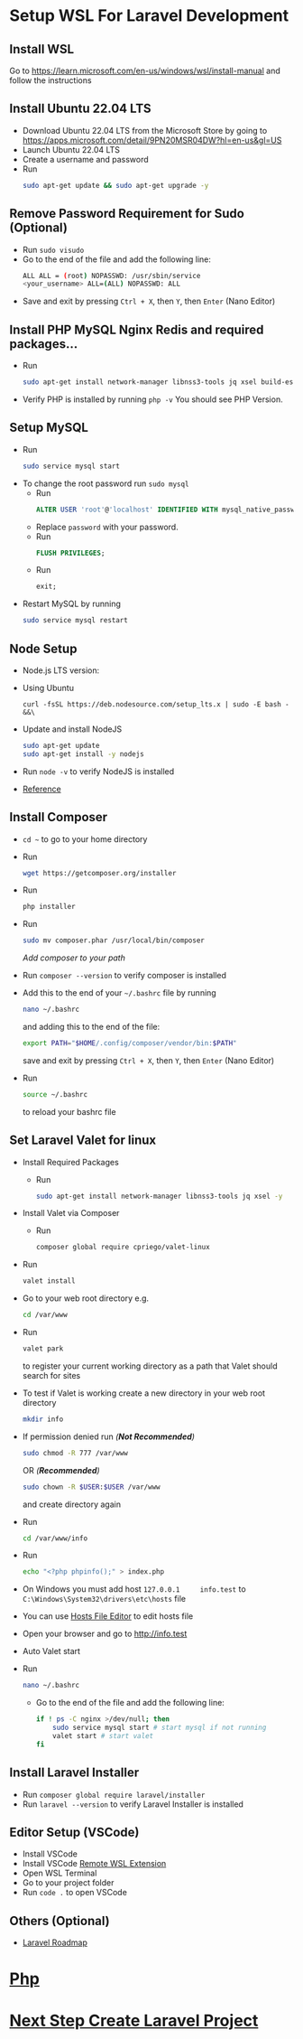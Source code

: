 # Setup WSL For Laravel Development

## Install WSL

Go to https://learn.microsoft.com/en-us/windows/wsl/install-manual and follow the instructions

## Install Ubuntu 22.04 LTS

- Download Ubuntu 22.04 LTS from the Microsoft Store by going to https://apps.microsoft.com/detail/9PN20MSR04DW?hl=en-us&gl=US
- Launch Ubuntu 22.04 LTS
- Create a username and password
- Run
  ```bash
  sudo apt-get update && sudo apt-get upgrade -y
  ```

## Remove Password Requirement for Sudo (Optional)

- Run `sudo visudo`
- Go to the end of the file and add the following line:
  ```bash
  ALL ALL = (root) NOPASSWD: /usr/sbin/service
  <your_username> ALL=(ALL) NOPASSWD: ALL
  ```
- Save and exit by pressing `Ctrl + X`, then `Y`, then `Enter` (Nano Editor)

## Install PHP MySQL Nginx Redis and required packages...

- Run
  ```bash
  sudo apt-get install network-manager libnss3-tools jq xsel build-essential libssl-dev zip unzip dnsmasq nginx mysql-server php-fpm php-cli php-mysql php-sqlite3 php-intl php-zip php-xml php-curl php-mbstring redis-server php-redis php-pear php-dev pkg-config libz-dev libzip-dev libmemcached-dev libmemcached11 libmemcachedutil2 libmagickwand-dev imagemagick memcached -y
  ```
- Verify PHP is installed by running `php -v` You should see PHP Version.

## Setup MySQL

- Run
  ```bash
  sudo service mysql start
  ```
- To change the root password run `sudo mysql`
  - Run
    ```sql
    ALTER USER 'root'@'localhost' IDENTIFIED WITH mysql_native_password BY 'password';
    ```
  - Replace `password` with your password.
  - Run
    ```sql
    FLUSH PRIVILEGES;
    ```
  - Run
    ```sql
    exit;
    ```
- Restart MySQL by running
  ```bash
  sudo service mysql restart
  ```

## Node Setup

- Node.js LTS version:
- Using Ubuntu

  ```
  curl -fsSL https://deb.nodesource.com/setup_lts.x | sudo -E bash - &&\
  ```

- Update and install NodeJS

  ```bash
  sudo apt-get update
  sudo apt-get install -y nodejs
  ```

- Run `node -v` to verify NodeJS is installed

- [Reference](https://github.com/nodesource/distributions#debian-and-ubuntu-based-distributions)

## Install Composer

- `cd ~` to go to your home directory
- Run
  ```bash
  wget https://getcomposer.org/installer
  ```
- Run
  ```bash
  php installer
  ```
- Run

  ```bash
  sudo mv composer.phar /usr/local/bin/composer
  ```

  _Add composer to your path_

- Run `composer --version` to verify composer is installed
- Add this to the end of your `~/.bashrc` file
  by running

  ```bash
  nano ~/.bashrc
  ```

  and adding this to the end of the file:

  ```bash
  export PATH="$HOME/.config/composer/vendor/bin:$PATH"
  ```

  save and exit by pressing `Ctrl + X`, then `Y`, then `Enter` (Nano Editor)

- Run

  ```bash
  source ~/.bashrc
  ```

  to reload your bashrc file

## Set Laravel Valet for linux

- Install Required Packages
  - Run
    ```bash
    sudo apt-get install network-manager libnss3-tools jq xsel -y
    ```
- Install Valet via Composer
  - Run
    ```bash
    composer global require cpriego/valet-linux
    ```
- Run
  ```bash
  valet install
  ```
- Go to your web root directory e.g.
  ```bash
  cd /var/www
  ```
- Run
  ```bash
  valet park
  ```
  to register your current working directory as a path that Valet should search for sites
- To test if Valet is working create a new directory in your web root directory
  ```bash
  mkdir info
  ```
- If permission denied run
  _(**Not Recommended**)_

  ```bash
  sudo chmod -R 777 /var/www
  ```

  OR
  _(**Recommended**)_

  ```bash
  sudo chown -R $USER:$USER /var/www
  ```

  and create directory again

- Run
  ```bash
  cd /var/www/info
  ```
- Run
  ```bash
  echo "<?php phpinfo();" > index.php
  ```
- On Windows you must add host `127.0.0.1     info.test` to `C:\Windows\System32\drivers\etc\hosts` file
- You can use [Hosts File Editor](https://hostsfileeditor.com/) to edit hosts file
- Open your browser and go to http://info.test

- Auto Valet start
- Run
  ```bash
  nano ~/.bashrc
  ```
  - Go to the end of the file and add the following line:
    ```bash
    if ! ps -C nginx >/dev/null; then
        sudo service mysql start # start mysql if not running
        valet start # start valet
    fi
    ```

## Install Laravel Installer

- Run `composer global require laravel/installer`
- Run `laravel --version` to verify Laravel Installer is installed

## Editor Setup (VSCode)

- Install VSCode
- Install VSCode [Remote WSL Extension](https://marketplace.visualstudio.com/items?itemName=ms-vscode-remote.remote-wsl)
- Open WSL Terminal
- Go to your project folder
- Run `code .` to open VSCode

## Others (Optional)

- [Laravel Roadmap](https://github.com/Hasnayeen/laravel-developer-roadmap)

# [Php](php/README.md)

# [Next Step Create Laravel Project](createLaravelProject.md)
